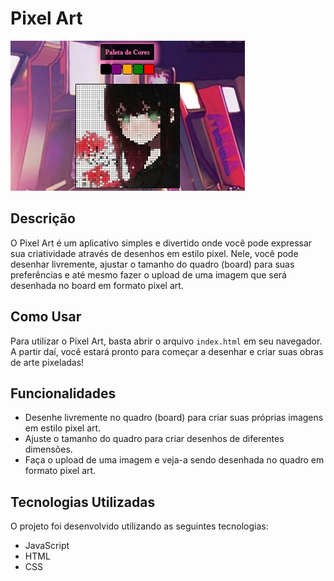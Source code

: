 # Pixel Art

![Preview do Pixel Art](./pixel-art.jpg)

## Descrição

O Pixel Art é um aplicativo simples e divertido onde você pode expressar sua criatividade através de desenhos em estilo pixel. Nele, você pode desenhar livremente, ajustar o tamanho do quadro (board) para suas preferências e até mesmo fazer o upload de uma imagem que será desenhada no board em formato pixel art.

## Como Usar

Para utilizar o Pixel Art, basta abrir o arquivo `index.html` em seu navegador. A partir daí, você estará pronto para começar a desenhar e criar suas obras de arte pixeladas!

## Funcionalidades

- Desenhe livremente no quadro (board) para criar suas próprias imagens em estilo pixel art.
- Ajuste o tamanho do quadro para criar desenhos de diferentes dimensões.
- Faça o upload de uma imagem e veja-a sendo desenhada no quadro em formato pixel art.

## Tecnologias Utilizadas

O projeto foi desenvolvido utilizando as seguintes tecnologias:

- JavaScript
- HTML
- CSS
